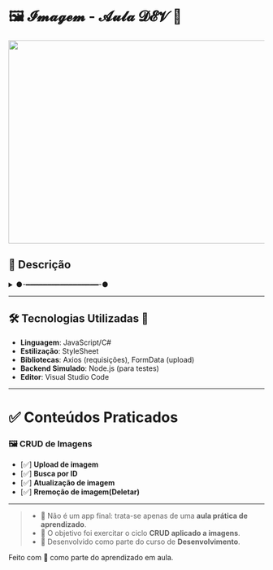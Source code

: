 # 🖼️ 𝓘𝓶𝓪𝓰𝓮𝓶 - 𝓐𝓾𝓵𝓪 𝓓𝓔𝓥 🔄  

<img src="https://media3.giphy.com/media/v1.Y2lkPTc5MGI3NjExNjhpdXJ5OHY1ODloZ3E3cTBpZmFydGxhYnBmeHBpOWJhZWEwcDlmbiZlcD12MV9pbnRlcm5hbF9naWZfYnlfaWQmY3Q9Zw/uQZTgSuGZMTHG/giphy.gif" width="900" height="400" />  

## 💬 **Descrição**  
<details>
  <summary>
  ●-━━━━━━━━━━━━━━━━━-●
  </summary>
  ❝ O objetivo da aula foi uma atividade prática desenvolvida durante o curso, com foco em aprender as operações básicas de upload, busca por ID, atualização e deleção de imagens. ❞  
  <br>
</details>  

---

## 🛠️ **Tecnologias Utilizadas** 🔧  
- **Linguagem**: JavaScript/C#  
- **Estilização**: StyleSheet  
- **Bibliotecas**: Axios (requisições), FormData (upload)  
- **Backend Simulado**: Node.js (para testes)  
- **Editor**: Visual Studio Code  

---

# ✅ **Conteúdos Praticados**  

### 🖼️ **CRUD de Imagens**  
- [✅] **Upload de imagem**  
- [✅] **Busca por ID**  
- [✅] **Atualização de imagem**  
- [✅] **Rremoção de imagem(Deletar)**  

---

> - 🚫 Não é um app final: trata-se apenas de uma **aula prática de aprendizado**.  
> - 📌 O objetivo foi exercitar o ciclo **CRUD aplicado a imagens**.  
> - 💾 Desenvolvido como parte do curso de **Desenvolvimento**.  

Feito com 💜 como parte do aprendizado em aula.  
